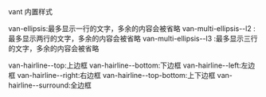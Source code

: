 vant 内置样式

van-ellipsis:最多显示一行的文字，多余的内容会被省略
van-multi-ellipsis--l2 :最多显示两行的文字，多余的内容会被省略
van-multi-ellipsis--l3 :最多显示三行的文字，多余的内容会被省略

van-hairline--top:上边框
van-hairline--bottom:下边框
van-hairline--left:左边框
van-hairline--right:右边框
van-hairline--top-bottom:上下边框
van-hairline--surround:全边框

